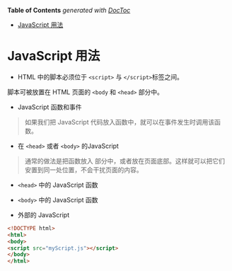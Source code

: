 <!-- START doctoc generated TOC please keep comment here to allow auto update -->
<!-- DON'T EDIT THIS SECTION, INSTEAD RE-RUN doctoc TO UPDATE -->
**Table of Contents**  *generated with [DocToc](https://github.com/thlorenz/doctoc)*

- [JavaScript 用法](#javascript-%E7%94%A8%E6%B3%95)

<!-- END doctoc generated TOC please keep comment here to allow auto update -->

# JavaScript 用法

- HTML 中的脚本必须位于 `<script>` 与 `</script>`标签之间。

脚本可被放置在 HTML 页面的 `<body` 和 `<head>` 部分中。

- JavaScript 函数和事件

> 如果我们把 JavaScript 代码放入函数中，就可以在事件发生时调用该函数。

- 在 `<head>` 或者 `<body>` 的JavaScript

> 通常的做法是把函数放入 <head> 部分中，或者放在页面底部。这样就可以把它们安置到同一处位置，不会干扰页面的内容。

- `<head>` 中的 JavaScript 函数

- `<body>` 中的 JavaScript 函数

- 外部的 JavaScript

```html
<!DOCTYPE html>
<html>
<body>
<script src="myScript.js"></script>
</body>
</html>
```